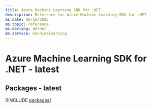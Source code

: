 ```yaml
---
title: Azure Machine Learning SDK for .NET
description: Reference for Azure Machine Learning SDK for .NET
ms.date: 06/16/2025
ms.topic: reference
ms.devlang: dotnet
ms.service: machinelearning
---
```

# Azure Machine Learning SDK for .NET - latest
## Packages - latest
[!INCLUDE [packages](machine-learning-index.md)]